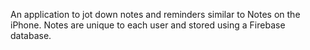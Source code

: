 An application to jot down notes and reminders similar to Notes on the iPhone. Notes are unique to each user and stored using a Firebase database.
